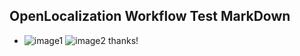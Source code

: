 ## OpenLocalization Workflow Test MarkDown
* ![image1](.\a0c1d08f-a373-4adb-aa07-a2cd19ca7c65.png)   ![image2](.\c5967f01-135c-429f-acf5-f849bee28be0.png) 
thanks!